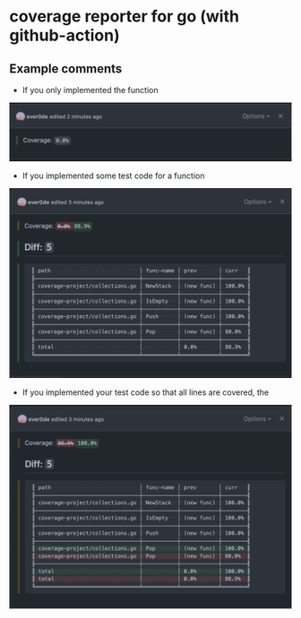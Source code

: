 # coverage reporter for go (with github-action)

## Example comments

- If you only implemented the function

![first](./assets/first.png)

- If you implemented some test code for a function

![second](./assets/second.png)

- If you implemented your test code so that all lines are covered, the

![full-cover](./assets/full-cover.png)
